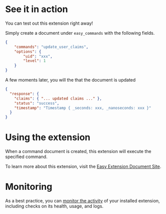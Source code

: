 <!-- 
This file provides your users an overview of how to use your extension after they've installed it. All content is optional, but this is the recommended format. Your users will see the contents of this file in the Firebase console after they install the extension.

Include instructions for using the extension and any important functional details. Also include **detailed descriptions** for any additional post-installation setup required by the user.

Reference values for the extension instance using the ${param:PARAMETER_NAME} or ${function:VARIABLE_NAME} syntax.
Learn more in the docs: https://firebase.google.com/docs/extensions/publishers/user-documentation#reference-in-postinstall

Learn more about writing a POSTINSTALL.md file in the docs:
https://firebase.google.com/docs/extensions/publishers/user-documentation#writing-postinstall
-->

# See it in action

You can test out this extension right away!

Simply create a document under `easy_commands` with the following fields.

```json
{
    "commands": "update_user_claims",
    "options": {
        "uid": "xxx",
        "level": 1
    }
}
```

A few moments later, you will the that the document is updated 

```json
{
  "response": {
    "claims": { "... updated claims ..." },
    "status": "success",
    "timestamp": "Timestamp { _seconds: xxx, _nanoseconds: xxx }"
  }
}
```

# Using the extension

When a command document is created, this extension will execute the specified command.

To learn more about this extension, visit the [Easy Extension Document Site](https://github.com/thruthesky/easy/tree/main/firebase/extensions/easy-extension).

<!-- We recommend keeping the following section to explain how to monitor extensions with Firebase -->
# Monitoring

As a best practice, you can [monitor the activity](https://firebase.google.com/docs/extensions/manage-installed-extensions#monitor) of your installed extension, including checks on its health, usage, and logs.
